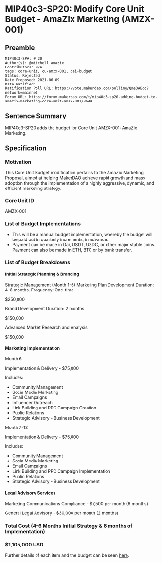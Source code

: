 # MIP40c3-SP20: Modify Core Unit Budget - AmaZix Marketing (AMZX-001)

## Preamble

```
MIP40c3-SP#: # 20
Author(s): @mitchell_amazix
Contributors: N/A
tags: core-unit, cu-amzx-001, dai-budget
Status: Rejected
Date Proposed: 2021-06-09
Date Ratified: 
Ratification Poll URL: https://vote.makerdao.com/polling/Qme3ABdc?network=mainnet
Forum URL: https://forum.makerdao.com/t/mip40c3-sp20-adding-budget-to-amazix-marketing-core-unit-amzx-001/8649
```

## Sentence Summary

MIP40c3-SP20 adds the budget for Core Unit AMZX-001: AmaZix Marketing.

## Specification

### Motivation

This Core Unit Budget modification pertains to the AmaZix Marketing Proposal, aimed at helping MakerDAO achieve rapid growth and mass adoption through the implementation of a highly aggressive, dynamic, and efficient marketing strategy.

### Core Unit ID

AMZX-001

### List of Budget Implementations

* This will be a manual budget implementation, whereby the budget will be paid out in quarterly increments, in advance.
* Payment can be made in Dai, USDT, USDC, or other major stable coins. Payment can also be made in ETH, BTC or by bank transfer.

### List of Budget Breakdowns

#### Initial Strategic Planning & Branding

Strategic Management (Month 1-6)
Marketing Plan Development
Duration: 4-6 months.
Frequency: One-time.

$250,000

Brand Development
Duration: 2 months

$150,000

Advanced Market Research and Analysis

$150,000

#### Marketing Implementation

Month 6

Implementation & Delivery - $75,000

Includes:

* Community Management
* Socia Media Marketing
* Email Campaigns
* Influencer Outreach
* Link Building and PPC Campaign Creation
* Public Relations
* Strategic Advisory - Business Development


Month 7-12

Implementation & Delivery - $75,000

Includes:

* Community Management
* Socia Media Marketing
* Email Campaigns
* Link Building and PPC Campaign Implementation
* Public Relations
* Strategic Advisory - Business Development

#### Legal Advisory Services

Marketing Communications Compliance - $7,500 per month (6 months)

General Legal Advisory - $30,000 per month (2 months)

### Total Cost (4-6 Months Initial Strategy & 6 months of Implementation) 
### $1,105,000 USD

Further details of each item and the budget can be seen [here](https://drive.google.com/drive/folders/1hIGZo8lweps0nLd4ILOVy2Q-UaswB1tS?usp=sharing).
